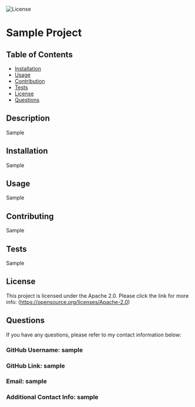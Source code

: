 
  ![License](https://img.shields.io/badge/License-Apache_2.0-blue.svg)
  # Sample Project
 
  ## Table of Contents

  - [Installation](#installation)
  - [Usage](#usage)
  - [Contribution](#contribution)
  - [Tests](#tests)
  - [License](#license)
  - [Questions](#questions)
  ## Description
Sample

  ## Installation
Sample

  ## Usage
Sample

  ## Contributing
Sample

  ## Tests
Sample

  ## License
This project is licensed under the Apache 2.0.
      Please click the link for more info: (https://opensource.org/licenses/Apache-2.0)

  ## Questions

  If you have any questions, please refer to my contact information below:

  ### GitHub Username: sample

  ### GitHub Link: sample

  ### Email: sample

  ### Additional Contact Info: sample

